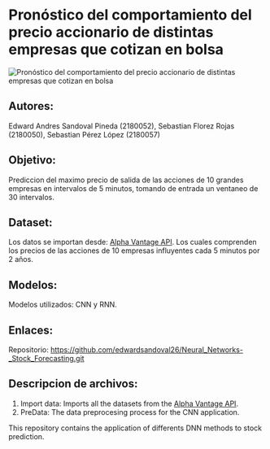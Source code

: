 # Pronóstico del comportamiento del precio accionario de distintas empresas que cotizan en bolsa
![Pronóstico del comportamiento del precio accionario de distintas empresas que cotizan en bolsa](https://user-images.githubusercontent.com/74032759/158071917-80fe2038-0476-476c-84e0-c9d55396127d.png)

## Autores:
Edward Andres Sandoval Pineda (2180052), Sebastian Florez Rojas (2180050), Sebastian Pérez López (2180057)

## Objetivo:
Prediccion del maximo precio de salida de las acciones de 10 grandes empresas en intervalos de 5 minutos, tomando de entrada un ventaneo de 30 intervalos.

## Dataset:
Los datos se importan desde: [Alpha Vantage API](https://www.alphavantage.co/documentation/).
Los cuales comprenden los precios de las acciones de 10 empresas influyentes cada 5 minutos por 2 años.

## Modelos:
Modelos utilizados: CNN y RNN.

## Enlaces:
Repositorio: https://github.com/edwardsandoval26/Neural_Networks-_Stock_Forecasting.git

## Descripcion de archivos:
1) Import data: Imports all the datasets from the [Alpha Vantage API](https://www.alphavantage.co/documentation/).
2) PreData: The data preprocesing process for the CNN application.


This repository contains the application of differents DNN methods to stock prediction.

